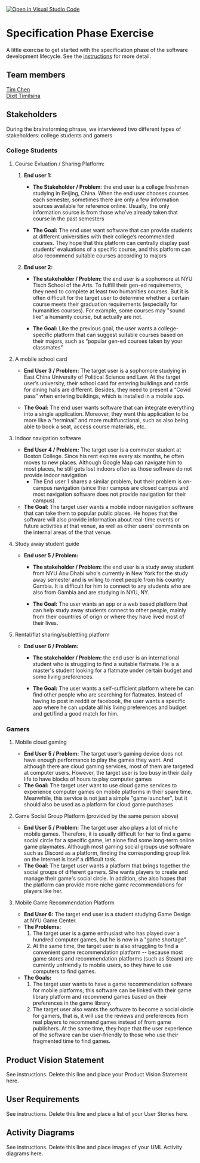 [![Open in Visual Studio Code](https://classroom.github.com/assets/open-in-vscode-c66648af7eb3fe8bc4f294546bfd86ef473780cde1dea487d3c4ff354943c9ae.svg)](https://classroom.github.com/online_ide?assignment_repo_id=8553966&assignment_repo_type=AssignmentRepo)
# Specification Phase Exercise

A little exercise to get started with the specification phase of the software development lifecycle. See the [instructions](instructions.md) for more detail.

## Team members
[Tim Chen](https://github.com/cty288)</br>
[Dixit Timilsina](https:://github.com/dt1930)



## Stakeholders
During the brainstorming phrase, we interviewed two different types of stakeholders: college students and gamers

### College Students
1. Course Evluation / Sharing Platform:
   1. **End user 1:**
      - **The Stakeholder / Problem**: the end user is a college freshmen studying in Beijing, China. When the end user chooses courses each semester, sometimes there are only a few information sources available for reference online. Usually, the only information source is from those who’ve already taken that course in the past semesters
  
      - **The Goal:** The end user want software that can provide students at different universities with their college’s recommended courses. They hope that this platform can centrally display past students' evaluations of a specific course, and this platform can also recommend suitable courses according to majors
    2. **End user 2:**
       - **The stakeholder / Problem:** the end user is a sophomore at NYU Tisch School of the Arts. To fulfill their gen-ed requirements, they need to complete at least two humanities courses. But it is often difficult for the target user to determine whether a certain course meets their graduation requirements (especially for humanities courses). For example, some courses may "sound like" a humanity course, but actually are not.

        - **The Goal:**  Like the previous goal, the user wants a college-specific platform that can suggest suitable courses based on their majors, such as “popular gen-ed courses taken by your classmates”
        
2.  A mobile school card
    - **End User 3 / Problem:** The target user is a sophomore studying in East China University of Political Science and Law.  At the target user’s university, their school card for entering buildings and cards for dining halls are different. Besides, they need to present a “Covid pass” when entering buildings, which is installed in a mobile app. 

    - **The Goal:**  The end user wants software that can integrate everything into a single application. Moreover, they want this application to be more like a “terminal” and more multifunctional, such as also being able to book a seat, access course materials, etc.

3.  Indoor navigation software
    - **End User 4 / Problem:** The target user is a commuter student at Boston College. Since his rent expires every six months, he often moves to new places. Although Google Map can navigate him to most places, he still gets lost indoors often as those software do not provide indoor navigation
      - The End user 1 shares a similar problem, but their problem is on-campus navigation (since their campus are closed campus and most navigation software does not provide navigation for their campus). 
    - **The Goal:**  The target user wants a mobile indoor navigation software that can take them to popular public places. He hopes that the software will also provide information about real-time events or future activities at that venue, as well as other users' comments on the internal areas of the that venue.

4.  Study away student guide
    - **End user 5 / Problem:**
        - **The stakeholder / Problem:** the end user is a study away student from NYU Abu Dhabi who's currently in New York for the study away semester and is willing to meet people from his country Gambia. It is difficult for him to connect to any students who are also from Gambia and are studying in NYU, NY.

        - **The Goal:** The user wants an app or a web based platform that can help study away students connect to other people, mainly from their countries of orign or where they have lived most of their lives.
5.  Rental/flat sharing/sublettling platform
    - **End user 6 / Problem:**
        - **The stakeholder / Problem:** the end user is an international student who is struggling to find a suitable flatmate. He is a master's student looking for a flatmate under certain budget and some living preferences.

        - **The Goal:** The user wants a self-sufficient platform where he can find other people who are searching for flatmates. Instead of having to post in reddit or facebook, the user wants a specific app where he can update all his living preferences and budget and get/find a good match for him.

### Gamers
1. Mobile cloud gaming
     - **End User 5 / Problem:** The target user’s gaming device does not have enough performance to play the games they want. And although there are cloud gaming services, most of them are targeted at computer users. However, the target user is too busy in their daily life to have blocks of hours to play computer games
     - **The Goal:**  The target user want to use cloud game services to experience computer games on mobile platforms in their spare time. Meanwhile, this service is not just a simple "game launcher", but it should also be used as a platform for cloud game purchases
  
2. Game Social Group Platform (provided by the same person above)
     - **End User 5 / Problem:** The target user also plays a lot of niche mobile games. Therefore, it is usually difficult for her to find a game social circle for a specific game, let alone find some long-term online game playmates. Although most gaming social groups use software such as Discord as a platform, finding the corresponding group link on the Internet is itself a difficult task.
     - **The Goal:** The target user wants a platform that brings together the social groups of different gamers. She wants players to create and manage their game's social circle. In addition, she also hopes that the platform can provide more niche game recommendations for players like her.
  
3. Mobile Game Recommendation Platform
   - **End User 6:** The target end user is a student studying Game Design at NYU Game Center.
   - **The Problems:**
     1. The target user is a game enthusiast who has played over a hundred computer games, but he is now in a "game shortage".
     2. At the same time, the target user is also struggling to find a convenient game recommendation platform -- because most game stores and recommendation platforms (such as Steam) are currently unfriendly to mobile users, so they have to use computers to find games.
   - **The Goals:**
      1.  The target user wants to have a game recommendation software for mobile platforms; this software can be linked with their game library platform and recommend games based on their preferences in the game library. 
      2.  The target user also wants the software to become a social circle for gamers, that is, it will use the reviews and preferences from real players to recommend games instead of from game publishers. At the same time, they hope that the user experience of the software can be user-friendly to those who use their fragmented time to find games.


















## Product Vision Statement

See instructions. Delete this line and place your Product Vision Statement here.

## User Requirements

See instructions. Delete this line and place a list of your User Stories here.

## Activity Diagrams

See instructions. Delete this line and place images of your UML Activity diagrams here.
